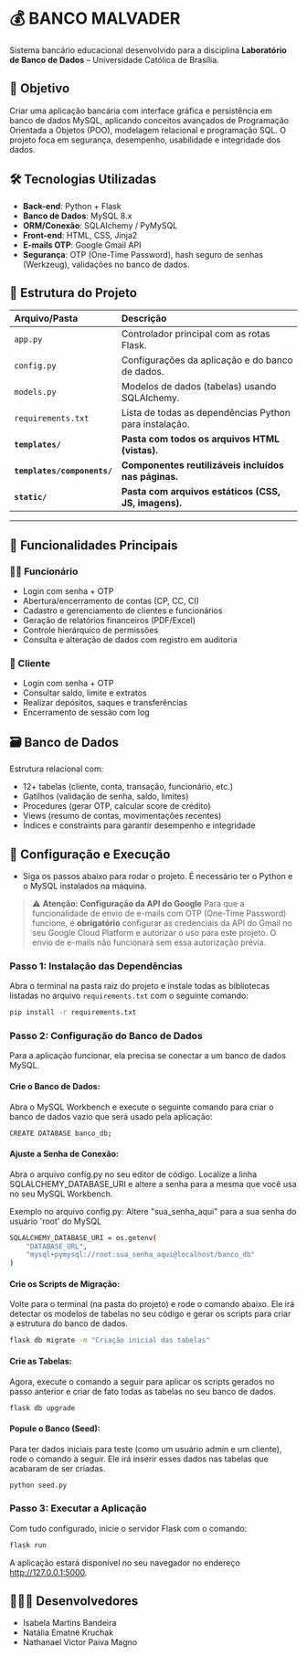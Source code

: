 # 💰 BANCO MALVADER

Sistema bancário educacional desenvolvido para a disciplina **Laboratório de Banco de Dados** – Universidade Católica de Brasília.

## 📌 Objetivo

Criar uma aplicação bancária com interface gráfica e persistência em banco de dados MySQL, aplicando conceitos avançados de Programação Orientada a Objetos (POO), modelagem relacional e programação SQL. O projeto foca em segurança, desempenho, usabilidade e integridade dos dados.

## 🛠️ Tecnologias Utilizadas

- **Back-end**: Python + Flask
- **Banco de Dados**: MySQL 8.x
- **ORM/Conexão**: SQLAlchemy / PyMySQL
- **Front-end**: HTML, CSS, Jinja2
- **E-mails OTP**: Google Gmail API
- **Segurança**: OTP (One-Time Password), hash seguro de senhas (Werkzeug), validações no banco de dados.

## 🧱 Estrutura do Projeto

| Arquivo/Pasta | Descrição |
| :--- | :--- |
| `app.py` | Controlador principal com as rotas Flask. |
| `config.py` | Configurações da aplicação e do banco de dados. |
| `models.py` | Modelos de dados (tabelas) usando SQLAlchemy. |
| `requirements.txt` | Lista de todas as dependências Python para instalação. |
| **`templates/`** | **Pasta com todos os arquivos HTML (vistas).** |
| **`templates/components/`** | **Componentes reutilizáveis incluídos nas páginas.**|
| **`static/`**| **Pasta com arquivos estáticos (CSS, JS, imagens).** |

---

## 🔐 Funcionalidades Principais

### 🧑‍💼 Funcionário
- Login com senha + OTP
- Abertura/encerramento de contas (CP, CC, CI)
- Cadastro e gerenciamento de clientes e funcionários
- Geração de relatórios financeiros (PDF/Excel)
- Controle hierárquico de permissões
- Consulta e alteração de dados com registro em auditoria

### 👤 Cliente
- Login com senha + OTP
- Consultar saldo, limite e extratos
- Realizar depósitos, saques e transferências
- Encerramento de sessão com log

## 🗃️ Banco de Dados

Estrutura relacional com:
- 12+ tabelas (cliente, conta, transação, funcionário, etc.)
- Gatilhos (validação de senha, saldo, limites)
- Procedures (gerar OTP, calcular score de crédito)
- Views (resumo de contas, movimentações recentes)
- Índices e constraints para garantir desempenho e integridade

## 🚀 Configuração e Execução
- Siga os passos abaixo para rodar o projeto. É necessário ter o Python e o MySQL instalados na máquina.

> ⚠️ **Atenção: Configuração da API do Google**
> Para que a funcionalidade de envio de e-mails com OTP (One-Time Password) funcione, é **obrigatório** configurar as credenciais da API do Gmail no seu Google Cloud Platform e autorizar o uso para este projeto. O envio de e-mails não funcionará sem essa autorização prévia.

### Passo 1: Instalação das Dependências
Abra o terminal na pasta raiz do projeto e instale todas as bibliotecas listadas no arquivo `requirements.txt` com o seguinte comando:
```bash
pip install -r requirements.txt
```

### Passo 2: Configuração do Banco de Dados
Para a aplicação funcionar, ela precisa se conectar a um banco de dados MySQL.

#### Crie o Banco de Dados:
Abra o MySQL Workbench e execute o seguinte comando para criar o banco de dados vazio que será usado pela aplicação:
```bash
CREATE DATABASE banco_db;
```

#### Ajuste a Senha de Conexão:
Abra o arquivo config.py no seu editor de código. Localize a linha SQLALCHEMY_DATABASE_URI e altere a senha para a mesma que você usa no seu MySQL Workbench.

Exemplo no arquivo config.py:
Altere "sua_senha_aqui" para a sua senha do usuário 'root' do MySQL
```bash
SQLALCHEMY_DATABASE_URI = os.getenv(
    "DATABASE_URL",
    "mysql+pymysql://root:sua_senha_aqui@localhost/banco_db" 
)
```

#### Crie os Scripts de Migração:
Volte para o terminal (na pasta do projeto) e rode o comando abaixo. Ele irá detectar os modelos de tabelas no seu código e gerar os scripts para criar a estrutura do banco de dados.
```bash
flask db migrate -m "Criação inicial das tabelas"
```

#### Crie as Tabelas:
Agora, execute o comando a seguir para aplicar os scripts gerados no passo anterior e criar de fato todas as tabelas no seu banco de dados.
```bash
flask db upgrade
```

#### Popule o Banco (Seed):
Para ter dados iniciais para teste (como um usuário admin e um cliente), rode o comando a seguir. Ele irá inserir esses dados nas tabelas que acabaram de ser criadas.
```bash
python seed.py
```

### Passo 3: Executar a Aplicação
Com tudo configurado, inicie o servidor Flask com o comando:
```bash
flask run
```

A aplicação estará disponível no seu navegador no endereço http://127.0.0.1:5000.

## 👩🏻‍💻 Desenvolvedores

- Isabela Martins Bandeira
- Natália Ematné Kruchak
- Nathanael Victor Paiva Magno
